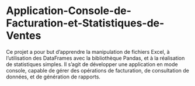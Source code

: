 # Application-Console-de-Facturation-et-Statistiques-de-Ventes
Ce projet a pour but d’apprendre la manipulation de fichiers Excel, à l’utilisation des DataFrames avec la bibliothèque Pandas, et à la réalisation de statistiques simples. Il s’agit de développer une application en mode console, capable de gérer des opérations de facturation, de consultation de données, et de génération de rapports.

